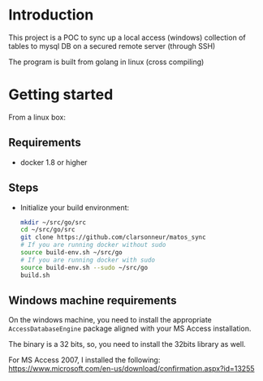 # Introduction

This project is a POC to sync up a local access (windows) collection of tables to mysql DB on a secured remote server (through SSH)

The program is built from golang in linux (cross compiling)

# Getting started

From a linux box:

## Requirements

- docker 1.8 or higher

## Steps

- Initialize your build environment:

    ```bash
    mkdir ~/src/go/src
    cd ~/src/go/src
    git clone https://github.com/clarsonneur/matos_sync
    # If you are running docker without sudo
    source build-env.sh ~/src/go
    # If you are running docker with sudo
    source build-env.sh --sudo ~/src/go
    build.sh
    ```

## Windows machine requirements

On the windows machine, you need to install the appropriate `AccessDatabaseEngine` package aligned with your MS Access installation.

The binary is a 32 bits, so, you need to install the 32bits library as well.

For MS Access 2007, I installed the following:
https://www.microsoft.com/en-us/download/confirmation.aspx?id=13255

